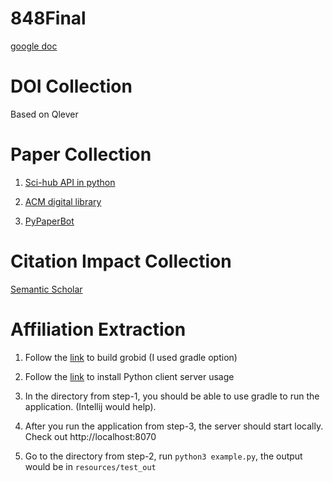 # 848Final

[google doc](https://docs.google.com/document/d/1UbA1VX7uknfJQgKIziQlXUtxr1hfiIAStH54WKf0IOM/edit)

# DOI Collection

Based on Qlever

# Paper Collection

1. [Sci-hub API in python](https://github.com/Tishacy/SciDownl)

2. [ACM digital library](https://dl.acm.org)

3. [PyPaperBot](https://github.com/ferru97/PyPaperBot)

# Citation Impact Collection

[Semantic Scholar](https://www.semanticscholar.org)

# Affiliation Extraction

1. Follow the [link](https://grobid.readthedocs.io/en/latest/Install-Grobid/) to build grobid (I used gradle option)

2. Follow the [link](https://github.com/kermitt2/grobid_client_python) to install Python client server usage

3. In the directory from step-1, you should be able to use gradle to run the application. (Intellij would help).

4. After you run the application from step-3, the server should start locally. Check out http://localhost:8070

5. Go to the directory from step-2, run `python3 example.py`, the output would be in `resources/test_out`
